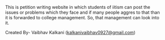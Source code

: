 This is petition writing website in which students of iitism can post the issues or problems which they face and if many people aggres to that than it is forwarded to college management. So, that management can look into it.

Created By- Vaibhav Kalkani (kalkanivaibhav0927@gmail.com)



